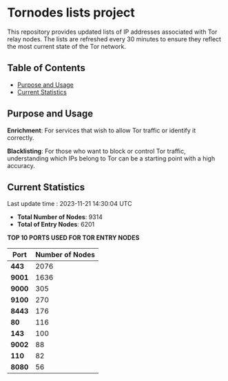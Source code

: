 # Tornodes lists project

This repository provides updated lists of IP addresses associated with Tor relay nodes. The lists are refreshed every 30 minutes to ensure they reflect the most current state of the Tor network.

## Table of Contents

- [Purpose and Usage](#purpose-and-usage)
- [Current Statistics](#current-statistics)


## Purpose and Usage

**Enrichment**: For services that wish to allow Tor traffic or identify it correctly.

**Blacklisting**: For those who want to block or control Tor traffic, understanding which IPs belong to Tor can be a starting point with a high accuracy.

## Current Statistics

Last update time : 2023-11-21 14:30:04 UTC

- **Total Number of Nodes**: 9314
- **Total of Entry Nodes**: 6201

**TOP 10 PORTS USED FOR TOR ENTRY NODES**

| **Port** | **Number of Nodes** |
|------|-----------------|
| **443**   | 2076  |
| **9001**   | 1636  |
| **9000**   | 305  |
| **9100**   | 270  |
| **8443**   | 176  |
| **80**   | 116  |
| **143**   | 100  |
| **9002**   | 88  |
| **110**   | 82  |
| **8080**   | 56  |

